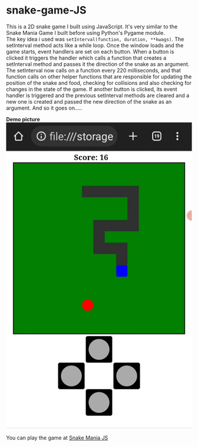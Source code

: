 # snake-game-JS

This is a 2D snake game I built using JavaScript.  It's very similar to the Snake Mania Game I built before using Python's Pygame module.  
The key idea i used was `setInterval(function, duration, **kwags)`.  The setInterval method acts like a while loop.
Once the window loads and the game starts,  event handlers are set on each button.  When a button is clicked it triggers the handler which calls a function that creates a setInterval method and passes it the direction of the snake as an argument.  
The setInterval now calls on a function every 220 milliseconds,  and that function calls on other helper functions that are responsible  for  updating  the position of the snake and  food,  checking for collisions  and also checking for changes in the state of the game.
If another button is clicked, its event handler is triggered and  the previous setInterval methods are cleared and a new one is created and passed the new direction of the snake as an argument. And so it goes on.....  

**Demo picture**
![demo_pic1](demo_1.jpg) 

You can play the game at [Snake Mania JS](https://snake-game-js.onrender.com )    
